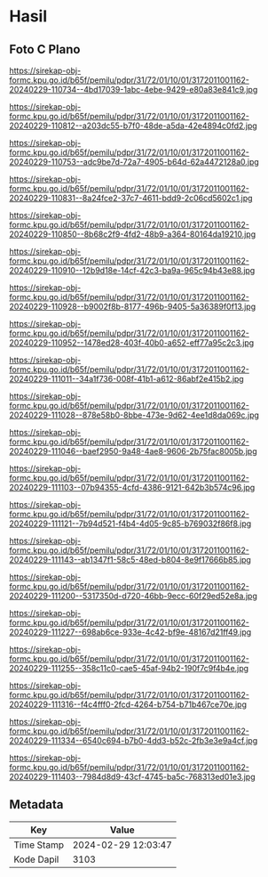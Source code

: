 # Hasil

## Foto C Plano

https://sirekap-obj-formc.kpu.go.id/b65f/pemilu/pdpr/31/72/01/10/01/3172011001162-20240229-110734--4bd17039-1abc-4ebe-9429-e80a83e841c9.jpg

https://sirekap-obj-formc.kpu.go.id/b65f/pemilu/pdpr/31/72/01/10/01/3172011001162-20240229-110812--a203dc55-b7f0-48de-a5da-42e4894c0fd2.jpg

https://sirekap-obj-formc.kpu.go.id/b65f/pemilu/pdpr/31/72/01/10/01/3172011001162-20240229-110753--adc9be7d-72a7-4905-b64d-62a4472128a0.jpg

https://sirekap-obj-formc.kpu.go.id/b65f/pemilu/pdpr/31/72/01/10/01/3172011001162-20240229-110831--8a24fce2-37c7-4611-bdd9-2c06cd5602c1.jpg

https://sirekap-obj-formc.kpu.go.id/b65f/pemilu/pdpr/31/72/01/10/01/3172011001162-20240229-110850--8b68c2f9-4fd2-48b9-a364-80164da19210.jpg

https://sirekap-obj-formc.kpu.go.id/b65f/pemilu/pdpr/31/72/01/10/01/3172011001162-20240229-110910--12b9d18e-14cf-42c3-ba9a-965c94b43e88.jpg

https://sirekap-obj-formc.kpu.go.id/b65f/pemilu/pdpr/31/72/01/10/01/3172011001162-20240229-110928--b9002f8b-8177-496b-9405-5a36389f0f13.jpg

https://sirekap-obj-formc.kpu.go.id/b65f/pemilu/pdpr/31/72/01/10/01/3172011001162-20240229-110952--1478ed28-403f-40b0-a652-eff77a95c2c3.jpg

https://sirekap-obj-formc.kpu.go.id/b65f/pemilu/pdpr/31/72/01/10/01/3172011001162-20240229-111011--34a1f736-008f-41b1-a612-86abf2e415b2.jpg

https://sirekap-obj-formc.kpu.go.id/b65f/pemilu/pdpr/31/72/01/10/01/3172011001162-20240229-111028--878e58b0-8bbe-473e-9d62-4ee1d8da069c.jpg

https://sirekap-obj-formc.kpu.go.id/b65f/pemilu/pdpr/31/72/01/10/01/3172011001162-20240229-111046--baef2950-9a48-4ae8-9606-2b75fac8005b.jpg

https://sirekap-obj-formc.kpu.go.id/b65f/pemilu/pdpr/31/72/01/10/01/3172011001162-20240229-111103--07b94355-4cfd-4386-9121-642b3b574c96.jpg

https://sirekap-obj-formc.kpu.go.id/b65f/pemilu/pdpr/31/72/01/10/01/3172011001162-20240229-111121--7b94d521-f4b4-4d05-9c85-b769032f86f8.jpg

https://sirekap-obj-formc.kpu.go.id/b65f/pemilu/pdpr/31/72/01/10/01/3172011001162-20240229-111143--ab1347f1-58c5-48ed-b804-8e9f17666b85.jpg

https://sirekap-obj-formc.kpu.go.id/b65f/pemilu/pdpr/31/72/01/10/01/3172011001162-20240229-111200--5317350d-d720-46bb-9ecc-60f29ed52e8a.jpg

https://sirekap-obj-formc.kpu.go.id/b65f/pemilu/pdpr/31/72/01/10/01/3172011001162-20240229-111227--698ab6ce-933e-4c42-bf9e-48167d21ff49.jpg

https://sirekap-obj-formc.kpu.go.id/b65f/pemilu/pdpr/31/72/01/10/01/3172011001162-20240229-111255--358c11c0-cae5-45af-94b2-190f7c9f4b4e.jpg

https://sirekap-obj-formc.kpu.go.id/b65f/pemilu/pdpr/31/72/01/10/01/3172011001162-20240229-111316--f4c4fff0-2fcd-4264-b754-b71b467ce70e.jpg

https://sirekap-obj-formc.kpu.go.id/b65f/pemilu/pdpr/31/72/01/10/01/3172011001162-20240229-111334--6540c694-b7b0-4dd3-b52c-2fb3e3e9a4cf.jpg

https://sirekap-obj-formc.kpu.go.id/b65f/pemilu/pdpr/31/72/01/10/01/3172011001162-20240229-111403--7984d8d9-43cf-4745-ba5c-768313ed01e3.jpg


## Metadata

| Key        | Value               |
| ---------- | ------------------- |
| Time Stamp | 2024-02-29 12:03:47 |
| Kode Dapil | 3103                |



